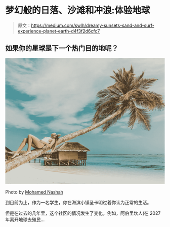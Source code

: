 # 梦幻般的日落、沙滩和冲浪:体验地球

> 原文：<https://medium.com/swlh/dreamy-sunsets-sand-and-surf-experience-planet-earth-d4f3f2d6cfc7>

## 如果你的星球是下一个热门目的地呢？

![](img/b2c4750f0a11b1dbeb4193f96eaca386.png)

Photo by [Mohamed Nashah](https://unsplash.com/photos/4NgesU9aooQ?utm_source=unsplash&utm_medium=referral&utm_content=creditCopyText)

到目前为止，作为一名学生，你在海滨小镇圣卡明过着你认为正常的生活。

但是在过去的几年里，这个社区的情况发生了变化。例如，阿伯里坎人(在 2027 年离开地球去殖民…